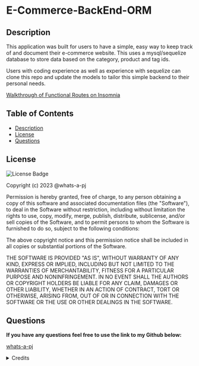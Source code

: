 # E-Commerce-BackEnd-ORM

## Description

This application was built for users to have a simple, easy way to keep track of and document their e-commerce website. This uses a mysql/sequelize database to store data based on the category, product and tag ids.

Users with coding experience as well as experience with sequelize can clone this repo and update the models to tailor this simple backend to their personal needs.

[Walkthrough of Functional Routes on Insomnia](screencastify-link-here)

## Table of Contents

- [Description](#description)
- [License](#license)
- [Questions](#questions)

## License

![License Badge](https://img.shields.io/badge/MIT-License-purple)

Copyright (c) 2023 @whats-a-pj

Permission is hereby granted, free of charge, to any person obtaining a copy
of this software and associated documentation files (the "Software"), to deal
in the Software without restriction, including without limitation the rights
to use, copy, modify, merge, publish, distribute, sublicense, and/or sell
copies of the Software, and to permit persons to whom the Software is
furnished to do so, subject to the following conditions:

The above copyright notice and this permission notice shall be included in all
copies or substantial portions of the Software.

THE SOFTWARE IS PROVIDED "AS IS", WITHOUT WARRANTY OF ANY KIND, EXPRESS OR
IMPLIED, INCLUDING BUT NOT LIMITED TO THE WARRANTIES OF MERCHANTABILITY,
FITNESS FOR A PARTICULAR PURPOSE AND NONINFRINGEMENT. IN NO EVENT SHALL THE
AUTHORS OR COPYRIGHT HOLDERS BE LIABLE FOR ANY CLAIM, DAMAGES OR OTHER
LIABILITY, WHETHER IN AN ACTION OF CONTRACT, TORT OR OTHERWISE, ARISING FROM,
OUT OF OR IN CONNECTION WITH THE SOFTWARE OR THE USE OR OTHER DEALINGS IN THE
SOFTWARE.


## Questions

**If you have any questions feel free to use the link to my Github below:**

[whats-a-pj](https://github.com/whats-a-pj)

<details><summary>Credits</summary> 

These were the websites that I used to help me understand routes and sequelize more:

https://sequelize.org/docs/v6/

https://sequelize.org/docs/v6/core-concepts/model-basics/

https://sequelize.org/docs/v6/core-concepts/assocs/

https://sequelize.org/docs/v6/core-concepts/validations-and-constraints/

https://developer.mozilla.org/en-US/docs/Web/JavaScript/Reference/Statements/try...catch

https://www.youtube.com/watch?v=3_9-JFXTVDE

https://expressjs.com/en/guide/routing.html#route-paths

https://www.youtube.com/playlist?list=PLkqiWyX-_LouvxO1OySOkAqfo1TVedUA8

Had a study session with Brian Whisler, Nicholas Burr, Salvador Mejia, Jenae Luthi and Allison Kidd on 10/9. We talked generally about routing but I ended up getting this working on my own right before we met up.
</details>

